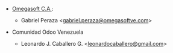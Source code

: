 - [Omegasoft C.A.](https://www.omegasoftve.com/):
  - Gabriel Peraza \<<gabriel.peraza@omegasoftve.com>\>

- Comunidad Odoo Venezuela
  - Leonardo J. Caballero G. \<<leonardocaballero@gmail.com>\>
